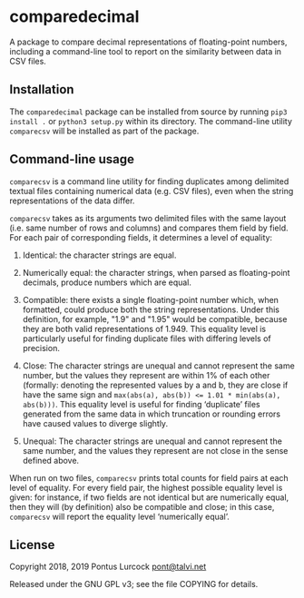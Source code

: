 # comparedecimal

A package to compare decimal representations of floating-point numbers,
including a command-line tool to report on the similarity between data in
CSV files.

## Installation

The `comparedecimal` package can be installed from source by running `pip3
install .` or `python3 setup.py` within its directory. The command-line
utility `comparecsv` will be installed as part of the package.

## Command-line usage

`comparecsv` is a command line utility for finding duplicates among
delimited textual files containing numerical data (e.g. CSV files), even
when the string representations of the data differ.

`comparecsv` takes as its arguments two delimited files with the same
layout (i.e. same number of rows and columns) and compares them field by
field. For each pair of corresponding fields, it determines a level of
equality:

1. Identical: the character strings are equal.

2. Numerically equal: the character strings, when parsed as floating-point
   decimals, produce numbers which are equal.

3. Compatible: there exists a single floating-point number which, when
   formatted, could produce both the string representations. Under this
   definition, for example, "1.9" and "1.95" would be compatible, because
   they are both valid representations of 1.949. This equality level is
   particularly useful for finding duplicate files with differing levels
   of precision.

4. Close: The character strings are unequal and cannot represent the same
   number, but the values they represent are within 1% of each other
   (formally: denoting the represented values by a and b, they are close
   if have the same sign and `max(abs(a), abs(b)) <= 1.01 * min(abs(a),
   abs(b)))`. This equality level is useful for finding ‘duplicate’ files
   generated from the same data in which truncation or rounding errors
   have caused values to diverge slightly.

5. Unequal: The character strings are unequal and cannot represent
   the same number, and the values they represent are not close in the sense
   defined above.

When run on two files, `comparecsv` prints total counts for field pairs
at each level of equality. For every field pair, the highest possible
equality level is given: for instance, if two fields are not identical but
are numerically equal, then they will (by definition) also be compatible
and close; in this case, `comparecsv` will report the equality level
‘numerically equal’.

## License

Copyright 2018, 2019 Pontus Lurcock
pont@talvi.net

Released under the GNU GPL v3; see the file COPYING for details.
